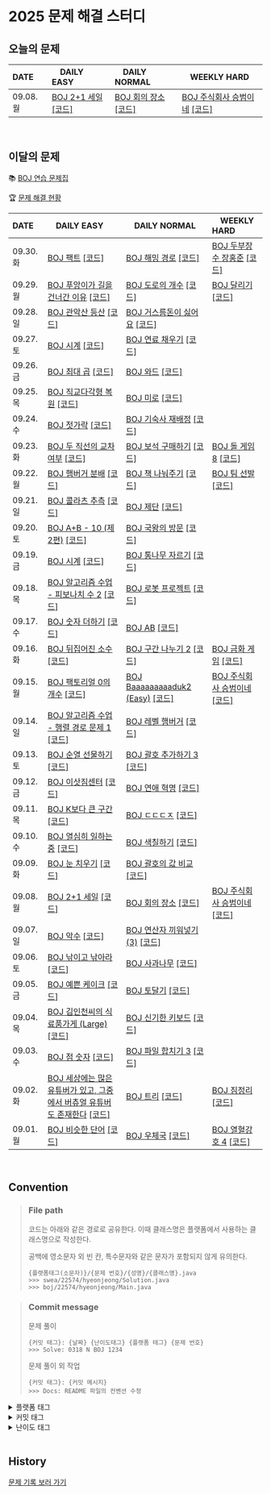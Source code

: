 <!--
|  |  |  |  |

[BOJ ](https://www.acmicpc.net/problem/) [[코드]](https://github.com/Problem-solve-study/code-store/tree/main/boj/)

| 07..  |  |  |  |


| 09.0.  | [BOJ ](https://www.acmicpc.net/problem/) [[코드]](https://github.com/Problem-solve-study/code-store/tree/main/boj/) | [BOJ ](https://www.acmicpc.net/problem/) [[코드]](https://github.com/Problem-solve-study/code-store/tree/main/boj/) | [BOJ ](https://www.acmicpc.net/problem/) [[코드]](https://github.com/Problem-solve-study/code-store/tree/main/boj/) |

| 09.0.  | [BOJ ](https://www.acmicpc.net/problem/) [[코드]](https://github.com/Problem-solve-study/code-store/tree/main/boj/) | [BOJ ](https://www.acmicpc.net/problem/) [[코드]](https://github.com/Problem-solve-study/code-store/tree/main/boj/) | |
-->

# 2025 문제 해결 스터디

## 오늘의 문제

| DATE      | <img src="https://d2gd6pc034wcta.cloudfront.net/tier/6-a.svg" width="12px" /> DAILY EASY | <img src="https://d2gd6pc034wcta.cloudfront.net/tier/11-a.svg" width="12px" /> DAILY NORMAL | <img src="https://d2gd6pc034wcta.cloudfront.net/tier/16-a.svg" width="12px" /> WEEKLY HARD |
| :-------- | :---------------------------------------------------------------------------------------------------------------------------------------------- | :----------------------------------------------------------------------------------------------------------------------------------------- | :--------------------------------------------------------------------------------------------------------------------------------------------------- |
| 09.08. 월 | [BOJ 2+1 세일](https://www.acmicpc.net/problem/11508) [[코드]](https://github.com/Problem-solve-study/code-store/tree/main/boj/11508) | [BOJ 회의 장소](https://www.acmicpc.net/problem/31965) [[코드]](https://github.com/Problem-solve-study/code-store/tree/main/boj/31965) | [BOJ 주식회사 승범이네](https://www.acmicpc.net/problem/16404) [[코드]](https://github.com/Problem-solve-study/code-store/tree/main/boj/16404) |


<br>

## 이달의 문제

📚 [BOJ 연습 문제집](https://www.acmicpc.net/group/practice/22838)

🏆 [문제 해결 현황](https://github.com/Problem-solve-study)

| DATE      | <img src="https://d2gd6pc034wcta.cloudfront.net/tier/6-a.svg" width="12px" /> DAILY EASY | <img src="https://d2gd6pc034wcta.cloudfront.net/tier/11-a.svg" width="12px" /> DAILY NORMAL | <img src="https://d2gd6pc034wcta.cloudfront.net/tier/16-a.svg" width="12px" /> WEEKLY HARD |
| :-------- | :------------------------------------------------------------------------------------------------------------------------------------------------ | :------------------------------------------------------------------------------------------------------------------------------------------------- | :--------------------------------------------------------------------------------------------------------------------------------------------------- |
| 09.30. 화 | [BOJ 팩트](https://www.acmicpc.net/problem/6463) [[코드]](https://github.com/Problem-solve-study/code-store/tree/main/boj/6463) | [BOJ 해밍 경로](https://www.acmicpc.net/problem/2481) [[코드]](https://github.com/Problem-solve-study/code-store/tree/main/boj/2481) | [BOJ 두부장수 장홍준](https://www.acmicpc.net/problem/1657) [[코드]](https://github.com/Problem-solve-study/code-store/tree/main/boj/1657) |
| 09.29. 월 | [BOJ 푸앙이가 길을 건너간 이유](https://www.acmicpc.net/problem/20206) [[코드]](https://github.com/Problem-solve-study/code-store/tree/main/boj/20206) | [BOJ 도로의 개수](https://www.acmicpc.net/problem/1577) [[코드]](https://github.com/Problem-solve-study/code-store/tree/main/boj/1577) | [BOJ 달리기](https://www.acmicpc.net/problem/12963) [[코드]](https://github.com/Problem-solve-study/code-store/tree/main/boj/12963) |
| 09.28. 일 | [BOJ 관악산 등산](https://www.acmicpc.net/problem/14699) [[코드]](https://github.com/Problem-solve-study/code-store/tree/main/boj/14699) | [BOJ 거스름돈이 싫어요](https://www.acmicpc.net/problem/20003) [[코드]](https://github.com/Problem-solve-study/code-store/tree/main/boj/20003) | |
| 09.27. 토 | [BOJ 시계](https://www.acmicpc.net/problem/17843) [[코드]](https://github.com/Problem-solve-study/code-store/tree/main/boj/17843) | [BOJ 연료 채우기](https://www.acmicpc.net/problem/1826) [[코드]](https://github.com/Problem-solve-study/code-store/tree/main/boj/1826) | |
| 09.26. 금 | [BOJ 최대 곱](https://www.acmicpc.net/problem/1500) [[코드]](https://github.com/Problem-solve-study/code-store/tree/main/boj/1500) | [BOJ 와드](https://www.acmicpc.net/problem/23747) [[코드]](https://github.com/Problem-solve-study/code-store/tree/main/boj/23747) | |
| 09.25. 목 | [BOJ 직교다각형 복원](https://www.acmicpc.net/problem/2103) [[코드]](https://github.com/Problem-solve-study/code-store/tree/main/boj/2103) | [BOJ 미로](https://www.acmicpc.net/problem/24463) [[코드]](https://github.com/Problem-solve-study/code-store/tree/main/boj/24463) | |
| 09.24. 수 | [BOJ 젓가락](https://www.acmicpc.net/problem/24228) [[코드]](https://github.com/Problem-solve-study/code-store/tree/main/boj/24228) | [BOJ 기숙사 재배정](https://www.acmicpc.net/problem/10978) [[코드]](https://github.com/Problem-solve-study/code-store/tree/main/boj/10978) | |
| 09.23. 화 | [BOJ 두 직선의 교차 여부](https://www.acmicpc.net/problem/6487) [[코드]](https://github.com/Problem-solve-study/code-store/tree/main/boj/6487) | [BOJ 보석 구매하기](https://www.acmicpc.net/problem/2313) [[코드]](https://github.com/Problem-solve-study/code-store/tree/main/boj/2313) | [BOJ 돌 게임 8](https://www.acmicpc.net/problem/9662) [[코드]](https://github.com/Problem-solve-study/code-store/tree/main/boj/9662) |
| 09.22. 월 | [BOJ 햄버거 분배](https://www.acmicpc.net/problem/19941) [[코드]](https://github.com/Problem-solve-study/code-store/tree/main/boj/19941) | [BOJ 책 나눠주기](https://www.acmicpc.net/problem/9576) [[코드]](https://github.com/Problem-solve-study/code-store/tree/main/boj/9576) | [BOJ 팀 선발](https://www.acmicpc.net/problem/1044) [[코드]](https://github.com/Problem-solve-study/code-store/tree/main/boj/1044) |
| 09.21. 일 | [BOJ 콜라츠 추측](https://www.acmicpc.net/problem/6615) [[코드]](https://github.com/Problem-solve-study/code-store/tree/main/boj/6615) | [BOJ 제단](https://www.acmicpc.net/problem/5626) [[코드]](https://github.com/Problem-solve-study/code-store/tree/main/boj/5626) | |
| 09.20. 토 | [BOJ A+B - 10 (제2편)](https://www.acmicpc.net/problem/30924) [[코드]](https://github.com/Problem-solve-study/code-store/tree/main/boj/30924) | [BOJ 국왕의 방문](https://www.acmicpc.net/problem/2982) [[코드]](https://github.com/Problem-solve-study/code-store/tree/main/boj/2982) | |
| 09.19. 금 | [BOJ 시계](https://www.acmicpc.net/problem/17843) [[코드]](https://github.com/Problem-solve-study/code-store/tree/main/boj/17843) | [BOJ 통나무 자르기](https://www.acmicpc.net/problem/1114) [[코드]](https://github.com/Problem-solve-study/code-store/tree/main/boj/1114) | |
| 09.18. 목 | [BOJ 알고리즘 수업 - 피보나치 수 2](https://www.acmicpc.net/problem/24417) [[코드]](https://github.com/Problem-solve-study/code-store/tree/main/boj/24417) | [BOJ 로봇 프로젝트](https://www.acmicpc.net/problem/3649) [[코드]](https://github.com/Problem-solve-study/code-store/tree/main/boj/3649) | |
| 09.17. 수 | [BOJ 숫자 더하기](https://www.acmicpc.net/problem/9440) [[코드]](https://github.com/Problem-solve-study/code-store/tree/main/boj/9440) | [BOJ AB](https://www.acmicpc.net/problem/12970) [[코드]](https://github.com/Problem-solve-study/code-store/tree/main/boj/12970) | |
| 09.16. 화 | [BOJ 뒤집어진 소수](https://www.acmicpc.net/problem/10859) [[코드]](https://github.com/Problem-solve-study/code-store/tree/main/boj/10859) | [BOJ 구간 나누기 2](https://www.acmicpc.net/problem/13397) [[코드]](https://github.com/Problem-solve-study/code-store/tree/main/boj/13397) | [BOJ 금화 게임](https://www.acmicpc.net/problem/5386) [[코드]](https://github.com/Problem-solve-study/code-store/tree/main/boj/5386) |
| 09.15. 월 | [BOJ 팩토리얼 0의 개수](https://www.acmicpc.net/problem/11687) [[코드]](https://github.com/Problem-solve-study/code-store/tree/main/boj/11687) | [BOJ Baaaaaaaaaduk2 (Easy)](https://www.acmicpc.net/problem/16988) [[코드]](https://github.com/Problem-solve-study/code-store/tree/main/boj/16988) | [BOJ 주식회사 승범이네](https://www.acmicpc.net/problem/16404) [[코드]](https://github.com/Problem-solve-study/code-store/tree/main/boj/16404) |
| 09.14. 일 | [BOJ 알고리즘 수업 - 행렬 경로 문제 1](https://www.acmicpc.net/problem/24418) [[코드]](https://github.com/Problem-solve-study/code-store/tree/main/boj/24418) | [BOJ 레벨 햄버거](https://www.acmicpc.net/problem/16974) [[코드]](https://github.com/Problem-solve-study/code-store/tree/main/boj/16974) | |
| 09.13. 토 | [BOJ 순열 선물하기](https://www.acmicpc.net/problem/30021) [[코드]](https://github.com/Problem-solve-study/code-store/tree/main/boj/30021) | [BOJ 괄호 추가하기 3](https://www.acmicpc.net/problem/https://www.acmicpc.net/problem/16639) [[코드]](https://github.com/Problem-solve-study/code-store/tree/main/boj/https://www.acmicpc.net/problem/16639) | |
| 09.12. 금 | [BOJ 이삿짐센터](https://www.acmicpc.net/problem/16237) [[코드]](https://github.com/Problem-solve-study/code-store/tree/main/boj/16237) | [BOJ 연애 혁명](https://www.acmicpc.net/problem/27498) [[코드]](https://github.com/Problem-solve-study/code-store/tree/main/boj/27498) | |
| 09.11. 목 | [BOJ K보다 큰 구간](https://www.acmicpc.net/problem/14246) [[코드]](https://github.com/Problem-solve-study/code-store/tree/main/boj/14246) | [BOJ ㄷㄷㄷㅈ](https://www.acmicpc.net/problem/19535) [[코드]](https://github.com/Problem-solve-study/code-store/tree/main/boj/19535) | |
| 09.10. 수 | [BOJ 열심히 일하는 중](https://www.acmicpc.net/problem/31860) [[코드]](https://github.com/Problem-solve-study/code-store/tree/main/boj/31860) | [BOJ 색칠하기](https://www.acmicpc.net/problem/13265) [[코드]](https://github.com/Problem-solve-study/code-store/tree/main/boj/13265) | |
| 09.09. 화 | [BOJ 눈 치우기](https://www.acmicpc.net/problem/26215) [[코드]](https://github.com/Problem-solve-study/code-store/tree/main/boj/26215) | [BOJ 괄호의 값 비교](https://www.acmicpc.net/problem/22343) [[코드]](https://github.com/Problem-solve-study/code-store/tree/main/boj/22343) |  |
| 09.08. 월 | [BOJ 2+1 세일](https://www.acmicpc.net/problem/11508) [[코드]](https://github.com/Problem-solve-study/code-store/tree/main/boj/11508) | [BOJ 회의 장소](https://www.acmicpc.net/problem/31965) [[코드]](https://github.com/Problem-solve-study/code-store/tree/main/boj/31965) | [BOJ 주식회사 승범이네](https://www.acmicpc.net/problem/16404) [[코드]](https://github.com/Problem-solve-study/code-store/tree/main/boj/16404) |
| 09.07. 일 | [BOJ 악수](https://www.acmicpc.net/problem/8394) [[코드]](https://github.com/Problem-solve-study/code-store/tree/main/boj/8394) | [BOJ 연산자 끼워넣기 (3)](https://www.acmicpc.net/problem/15659) [[코드]](https://github.com/Problem-solve-study/code-store/tree/main/boj/15659) |  |
| 09.06. 토 | [BOJ 낚이고 낚아라](https://www.acmicpc.net/problem/15821) [[코드]](https://github.com/Problem-solve-study/code-store/tree/main/boj/15821) | [BOJ 사과나무](https://www.acmicpc.net/problem/19539) [[코드]](https://github.com/Problem-solve-study/code-store/tree/main/boj/19539) |  |
| 09.05. 금 | [BOJ 예쁜 케이크](https://www.acmicpc.net/problem/24040) [[코드]](https://github.com/Problem-solve-study/code-store/tree/main/boj/24040) | [BOJ 토달기](https://www.acmicpc.net/problem/1897) [[코드]](https://github.com/Problem-solve-study/code-store/tree/main/boj/1897) |  |
| 09.04. 목 | [BOJ 김인천씨의 식료품가게 (Large)](https://www.acmicpc.net/problem/12034) [[코드]](https://github.com/Problem-solve-study/code-store/tree/main/boj/12034) | [BOJ 신기한 키보드](https://www.acmicpc.net/problem/1796) [[코드]](https://github.com/Problem-solve-study/code-store/tree/main/boj/1796) |  |
| 09.03. 수 | [BOJ 점 숫자](https://www.acmicpc.net/problem/8891) [[코드]](https://github.com/Problem-solve-study/code-store/tree/main/boj/8891) | [BOJ 파일 합치기 3](https://www.acmicpc.net/problem/13975) [[코드]](https://github.com/Problem-solve-study/code-store/tree/main/boj/13975) | |
| 09.02. 화 | [BOJ 세상에는 많은 유튜버가 있고, 그중에서 버츄얼 유튜버도 존재한다](https://www.acmicpc.net/problem/29754) [[코드]](https://github.com/Problem-solve-study/code-store/tree/main/boj/29754) | [BOJ 트리](https://www.acmicpc.net/problem/10838) [[코드]](https://github.com/Problem-solve-study/code-store/tree/main/boj/10838) | [BOJ 짐정리](https://www.acmicpc.net/problem/2569) [[코드]](https://github.com/Problem-solve-study/code-store/tree/main/boj/2569) |
| 09.01. 월 | [BOJ 비슷한 단어](https://www.acmicpc.net/problem/1411) [[코드]](https://github.com/Problem-solve-study/code-store/tree/main/boj/1411) | [BOJ 우체국](https://www.acmicpc.net/problem/2285) [[코드]](https://github.com/Problem-solve-study/code-store/tree/main/boj/2285) | [BOJ 열혈강호 4](https://www.acmicpc.net/problem/11378) [[코드]](https://github.com/Problem-solve-study/code-store/tree/main/boj/11378) |

<br>

## Convention

> ### File path
>
> 코드는 아래와 같은 경로로 공유한다. 이때 클래스명은 플랫폼에서 사용하는 클래스명으로 작성한다.
>
> 공백에 영소문자 외 빈 칸, 특수문자와 같은 문자가 포함되지 않게 유의한다.
>
> ```
> {플랫폼태그(소문자)}/{문제 번호}/{성명}/{클래스명}.java
> >>> swea/22574/hyeonjeong/Solution.java
> >>> boj/22574/hyeonjeong/Main.java
> ```

> ### Commit message
>
> 문제 풀이
>
> ```
> {커밋 태그}: {날짜} {난이도태그} {플랫폼 태그} {문제 번호}
> >>> Solve: 0318 N BOJ 1234
> ```
>
> 문제 풀이 외 작업
>
> ```
> {커밋 태그}: {커밋 메시지}
> >>> Docs: README 파일의 컨벤션 수정
> ```

<details>
<summary>플랫폼 태그</summary>
<br>
  
| 플랫폼            | 태그 |
| :---------------- | :--- |
| 백준              | BOJ  |
| 프로그래머스      | PGS  |
| SW Expert Academy | SWEA |
</details>
<details>
<summary>커밋 태그</summary>
<br>

| 태그     | 설명                                      |
| :------- | :---------------------------------------- |
| Solve    | 문제 해결                                 |
| Try      | 문제 풀이 시도 (문제 해결 실패 사유 작성) |
| Refactor | 문제 해결 후 최적화, 코드 개선 등         |
| Rename   | 파일명, 폴더명 수정 혹은 폴더 이동        |
| Comment  | 코드 변경이 없는 주석 추가, 오타 수정 등  |
| Docs     | README와 같은 문서 수정                   |

</details>

<details>
<summary>난이도 태그</summary>
<br>

| 태그     | 설명                                      |
| :------- | :---------------------------------------- |
| E | Daily easy |
| N | Daily normal |
| H | weekly hard |

</details>

<br>

## History
[문제 기록 보러 가기](https://github.com/Problem-solve-study/code-store/blob/main/PROBLEM_HISTORY.md)
